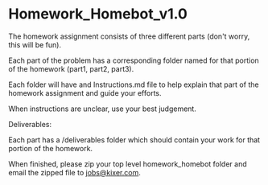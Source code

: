 # Homework_Homebot_v1.0

The homework assignment consists of three different parts (don't worry, this will be fun).

Each part of the problem has a corresponding folder named for that portion of the homework (part1,  part2, part3).

Each folder will have and Instructions.md file to help explain that part of the homework assignment and guide your efforts.

When instructions are unclear, use your best judgement.



Deliverables:

Each part has a /deliverables folder which should contain your work for that portion of the homework.

When finished, please zip your top level homework_homebot folder and email the zipped file to jobs@kixer.com.